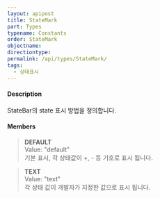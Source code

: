 ```yaml
---
layout: apipost
title: StateMark
part: Types
typename: Constants
order: StateMark
objectname: 
directiontype: 
permalink: /api/types/StateMark/
tags:
  - 상태표시
---
```


#### Description

StateBar의 state 표시 방법을 정의합니다.

#### Members

> **DEFAULT**   
> Value: "default"   
> 기본 표시, 각 상태값이 +, - 등 기호로 표시 됩니다.   

> **TEXT**  
> Value: "text"   
> 각 상태 값이 개발자가 지정한 값으로 표시 됩니다.                                    
                         
